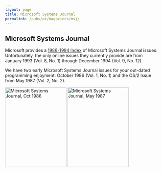 ```yaml
---
layout: page
title: Microsoft Systems Journal
permalink: /pubs/pc/magazines/msj/
---
```


Microsoft Systems Journal
---

Microsoft provides a [1986-1994 Index](https://www.microsoft.com/msj/backissues86.aspx) of Microsoft Systems Journal issues.
Unfortunately, the only online issues they currently provide are from January 1993 (Vol. 8, No. 1) through December 1994 (Vol. 9, No. 12).

We have two early Microsoft Systems Journal issues for your out-dated programming enjoyment: October 1986 (Vol. 1, No. 1)
and the OS/2 Issue from May 1987 (Vol. 2, No. 2). 

[<img src="https://s3-us-west-2.amazonaws.com/archive.pcjs.org/pubs/pc/magazines/msj/MSJ-1986-10/thumbs/MSJ-1986-10 1.jpeg" width="200" height="260" alt="Microsoft Systems Journal, Oct 1986"/>](MSJ-1986-10/)
[<img src="https://s3-us-west-2.amazonaws.com/archive.pcjs.org/pubs/pc/magazines/msj/MSJ-1987-05/thumbs/MSJ-1987-05 1.jpeg" width="200" height="260" alt="Microsoft Systems Journal, May 1987"/>](MSJ-1987-05/)
